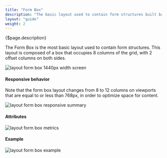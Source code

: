 ```yaml
---
title: "Form Box"
description: "The basic layout used to contain form structures built based on 8/12 grid columns."
layout: "guide"
weight: 2
---
```


<div class="page-description">{$page.description}</div> 

The Form Box is the most basic layout used to contain form structures. This layout is composed of a box that occupies 8 columns of the grid, with 2 offset columns on both sides.

![layout form box 1440px width screen](../../../images/layoutformbox.jpg)

#### Responsive behavior

Note that the form box layout changes from 8 to 12 columns on viewports that are equal to or less than 768px, in order to optimize space for content.

![layout form box responsive summary](../../../images/layoutformboxsummary.jpg)

#### Attributes

![layout form box metrics](../../../images/layoutformboxmetrics.jpg)

#### Example

![layout form box example](../../../images/layoutformboxexample.jpg)